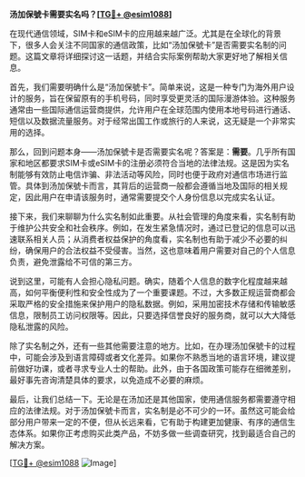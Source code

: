 **汤加保號卡需要实名吗？[[TG💪+ @esim1088](https://t.me/s/esim1088)]**

在现代通信领域，SIM卡和eSIM卡的应用越来越广泛。尤其是在全球化的背景下，很多人会关注不同国家的通信政策，比如“汤加保號卡”是否需要实名制的问题。这篇文章将详细探讨这一话题，并结合实际案例帮助大家更好地了解相关信息。

首先，我们需要明确什么是“汤加保號卡”。简单来说，这是一种专门为海外用户设计的服务，旨在保留原有的手机号码，同时享受更灵活的国际漫游体验。这种服务通常由一些国际通信运营商提供，允许用户在全球范围内使用本地号码进行通话、短信以及数据流量服务。对于经常出国工作或旅行的人来说，这无疑是一个非常实用的选择。

那么，回到问题本身——汤加保號卡是否需要实名呢？答案是：**需要**。几乎所有国家和地区都要求SIM卡或eSIM卡的注册必须符合当地的法律法规。这是因为实名制能够有效防止电信诈骗、非法活动等风险，同时也便于政府对通信市场进行监管。具体到汤加保號卡而言，其背后的运营商一般都会遵循当地及国际的相关规定，因此用户在申请该服务时，通常需要提交个人身份信息以完成实名认证。

接下来，我们来聊聊为什么实名制如此重要。从社会管理的角度来看，实名制有助于维护公共安全和社会秩序。例如，在发生紧急情况时，通过已登记的信息可以迅速联系相关人员；从消费者权益保护的角度看，实名制也有助于减少不必要的纠纷，确保用户的合法权益不受侵害。当然，这也意味着用户需要对自己的个人信息负责，避免泄露给不可信的第三方。

说到这里，可能有人会担心隐私问题。确实，随着个人信息的数字化程度越来越高，如何平衡便利性和安全性成为了一个重要课题。不过，大多数正规运营商都会采取严格的安全措施来保护用户的隐私数据。例如，采用加密技术存储和传输敏感信息，限制员工访问权限等。因此，只要选择信誉良好的服务商，就可以大大降低隐私泄露的风险。

除了实名制之外，还有一些其他需要注意的地方。比如，在办理汤加保號卡的过程中，可能会涉及到语言障碍或者文化差异。如果你不熟悉当地的语言环境，建议提前做好功课，或者寻求专业人士的帮助。此外，由于各国政策可能存在细微差别，最好事先咨询清楚具体的要求，以免造成不必要的麻烦。

最后，让我们总结一下。无论是在汤加还是其他国家，使用通信服务都需要遵守相应的法律法规。对于汤加保號卡而言，实名制是必不可少的一环。虽然这可能会给部分用户带来一定的不便，但从长远来看，它有助于构建更加健康、有序的通信生态体系。如果你正考虑购买此类产品，不妨多做一些调查研究，找到最适合自己的解决方案。

[[TG💪+ @esim1088](https://t.me/s/esim1088) ![Image](https://i.postimg.cc/4NQfJmqS/Snipaste-2025-05-13-00-14-12.png)]